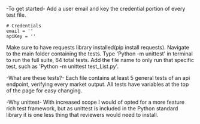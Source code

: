 -To get started-
Add a user email and key the credential portion of every test file.

    # Credentials
    email = ''
    apiKey = ''

Make sure to have requests library installed(pip install requests).
Navigate to the main folder containing the tests.
Type 'Python -m unittest' in terminal to run the full suite, 64 total tests.
Add the file name to only run that specific test, such as 'Python -m unittest test_List.py'.

-What are these tests?-
Each file contains at least 5 general tests of an api endpoint, verifying every market output. All tests 
have variables at the top of the page for easy changing.

-Why unittest-
With increased scope I would of opted for a more feature rich test framework, but as 
unittest is included in the Python standard library it is one less thing that reviewers would 
need to install.